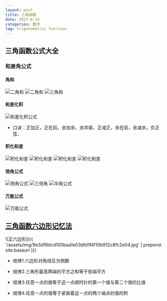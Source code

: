 ```yaml
---
layout: post
title: 三角函数
date: 2017-8-19
categories: 数学
tag: trigonometric function
---
```


## 三角函数公式大全
### 和差角公式

#### 角和

![二角和](http://b.hiphotos.baidu.com/baike/pic/item/71cf3bc79f3df8dcc0941decc711728b47102825.jpg)
![二角和](http://f.hiphotos.baidu.com/baike/pic/item/faf2b2119313b07e7f22c27506d7912397dd8c34.jpg)
![三角和](http://a.hiphotos.baidu.com/baike/pic/item/c8ea15ce36d3d5391e4c92be3087e950352ab05e.jpg)
#### 和差化积

![和差化积公式](http://c.hiphotos.baidu.com/baike/pic/item/8c1001e93901213f7271d2a15ee736d12f2e9509.jpg)

 *  口诀：正加正，正在前，余加余，余并肩，正减正，余在前，余减余，负正弦．

#### 积化和差

![积化和差](https://gss2.bdstatic.com/9fo3dSag_xI4khGkpoWK1HF6hhy/baike/s%3D277/sign=fd709e578326cffc6d2ab8b58e004a7d/63d9f2d3572c11dfe3d957ed622762d0f603c2f0.jpg)
![积化和差](https://gss2.bdstatic.com/9fo3dSag_xI4khGkpoWK1HF6hhy/baike/s%3D273/sign=39774d12dfc451daf2f60bec85fc52a5/1f178a82b9014a90d4a193f1ab773912b21beedb.jpg)
![积化和差](https://gss1.bdstatic.com/9vo3dSag_xI4khGkpoWK1HF6hhy/baike/s%3D273/sign=e7957f327dd98d1072d40b36123eb807/574e9258d109b3de55ca0da6cdbf6c81810a4c83.jpg)
![积化和差](https://gss2.bdstatic.com/9fo3dSag_xI4khGkpoWK1HF6hhy/baike/s%3D284/sign=da88d6d492cad1c8d4bbfb2f4b3c67c4/d50735fae6cd7b897497fc78082442a7d8330e56.jpg)
#### 倍角公式

![倍角公式](http://d.hiphotos.baidu.com/baike/pic/item/1e30e924b899a901277bc64b17950a7b0208f505.jpg)
![三倍角](http://h.hiphotos.baidu.com/baike/pic/item/b999a9014c086e066a73a84304087bf40bd1cbdb.jpg)
![半角公式](http://a.hiphotos.baidu.com/baike/pic/item/37d12f2eb9389b50879f63eb8335e5dde7116e23.jpg)
#### 万能公式

![万能公式](http://g.hiphotos.baidu.com/baike/pic/item/43a7d933c895d143837e669a75f082025aaf077a.jpg)

## [三角函数六边形记忆法](https://baike.baidu.com/item/%E4%B8%89%E8%A7%92%E5%87%BD%E6%95%B0%E5%85%AD%E8%BE%B9%E5%BD%A2%E8%AE%B0%E5%BF%86%E6%B3%95/8087766?fr=aladdin)
![正六边形]({{ '/assets/img/9e3df8dcd100baa1e03dfd1f4f10b912c8fc2e04.jpg' | prepend: site.baseurl  }})

* 规律1.六边形对角线互为倒数

* 规律2.三角形最高两端的平方之和等于低端平方

* 规律3.任意一点的值等于这一点顺时针的第一个值与第二个值的比值

* 规律4.任意一点的值等于紧挨着这一点的两个端点的值的积
